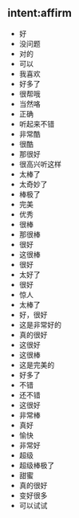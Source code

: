 ## intent:affirm
- 好
- 没问题
- 对的
- 可以
- 我喜欢
- 好多了
- 很帮哦
- 当然咯
- 正确
- 听起来不错
- 非常酷
- 很酷
- 那很好
- 很高兴听这样
- 太棒了
- 太奇妙了
- 棒极了
- 完美
- 优秀
- 很棒
- 那很棒
- 很好
- 这很棒
- 很好
- 太好了
- 很好
- 惊人
- 太棒了
- 好，很好
- 这是非常好的
- 真的很好
- 这很好
- 这很棒
- 这是完美的
- 好多了
- 不错
- 还不错
- 这很好
- 非常棒
- 真好
- 愉快
- 非常好
- 超级
- 超级棒极了
- 甜蜜
- 真的很好
- 变好很多
- 可以试试
